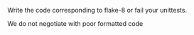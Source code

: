 Write the code corresponding to flake-8 or fail your unittests. 

We do not negotiate with poor formatted code